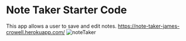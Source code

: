 # Note Taker Starter Code
This app allows a user to save and edit notes.
https://note-taker-james-crowell.herokuapp.com/
![noteTaker](https://user-images.githubusercontent.com/91299930/164956399-40cd15d4-98ee-4abf-9b1e-51bdbb74d28b.jpg)
